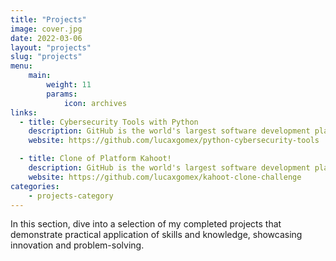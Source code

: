 ```yaml
---
title: "Projects"
image: cover.jpg
date: 2022-03-06
layout: "projects"
slug: "projects"
menu:
    main:
        weight: 11
        params: 
            icon: archives
links:
  - title: Cybersecurity Tools with Python
    description: GitHub is the world's largest software development platform.
    website: https://github.com/lucaxgomex/python-cybersecurity-tools

  - title: Clone of Platform Kahoot!
    description: GitHub is the world's largest software development platform.
    website: https://github.com/lucaxgomex/kahoot-clone-challenge
categories:
    - projects-category
---
```


In this section, dive into a selection of my completed projects that demonstrate practical application of skills and knowledge, showcasing innovation and problem-solving.